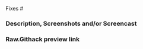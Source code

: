 <!-- This is a new pull request template for open-learning-exchange.github.io.

Please make sure to:
- add (fixes #issue_number) to the end of pull request title when applicable,
- drop a link to your new pull request in our discord chat.

Thank you for contributing! -->

<!-- issue number this pull request resolves -->
Fixes #

### Description, Screenshots and/or Screencast 

### Raw.Githack preview link
<!-- raw.githack link to page(s) changed -->
